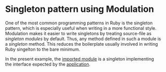 # Singleton pattern using Modulation

One of the most common programming patterns in Ruby is the singleton pattern,
which is especially useful when writing in a more functional style. Modulation
makes it easier to write singletons by treating source-file as *singleton 
modules* by default. Thus, any method defined in such a module is a *singleton*
method. This reduces the boilerplate usually involved in writing Ruby singelton
to the bare minimum.

In the present example, the [imported module](lancelot.rb) is a singleton 
implementing the interface expected by the [application](bridge_keeper.rb).